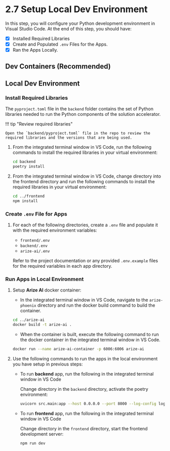 # 2.7 Setup Local Dev Environment

In this step, you will configure your Python development environment in Visual Studio Code. At the end of this step, you should have:

- [x] Installed Required Libraries
- [X] Create and Populated `.env` Files for the Apps.
- [X] Ran the Apps Locally.

## Dev Containers (Recommended)

## Local Dev Environment

### Install Required Libraries

The `pyproject.toml` file in the `backend` folder contains the set of Python libraries needed to run the Python components of the solution accelerator.

!!! tip "Review required libraries"

    Open the `backend/pyproject.toml` file in the repo to review the required libraries and the versions that are being used.

1. From the integrated terminal window in VS Code, run the following commands to install the required libraries in your virtual environment:

    ```bash title=""
    cd backend
    poetry install
    ```

2. From the integrated terminal window in VS Code, change directory into the frontend directory and run the following commands to install the required libraries in your virtual environment:

    ```bash title=""
    cd ../frontend
    npm install
    ```

### Create `.env` File for Apps

1. For each of the following directories, create a `.env` file and populate it with the required environment variables:

    - `frontend/.env`
    - `backend/.env`
    - `arize-ai/.env`

    Refer to the project documentation or any provided `.env.example` files for the required variables in each app directory.

### Run Apps in Local Environment

1. Setup **Arize AI** docker container:

    - In the integrated terminal window in VS Code, navigate to the `arize-phoenix` directory and run the docker build command to build the container.

    ```bash title=""
    cd ../arize-ai
    docker build -t arize-ai .
    ```

    - When the container is built, execute the following command to run the docker container in the integrated terminal window in VS Code.

    ```bash title=""
    docker run --name arize-ai-container -p 6006:6006 arize-ai
    ```

2. Use the following commands to run the apps in the local environment you have setup in previous steps:

    - To run **backend** app, run the following in the integrated terminal window in VS Code

      Change directory in the `backend` directory, activate the poetry environment:
      
      ```bash title=""
      uvicorn src.main:app --host 0.0.0.0 --port 8000 --log-config logging_config.yaml --reload
      ```

    - To run **frontend** app, run the following in the integrated terminal window in VS Code

      Change directory in the `frontend` directory, start the frontend development server:
      
      ```bash title=""
      npm run dev
      ```
    
